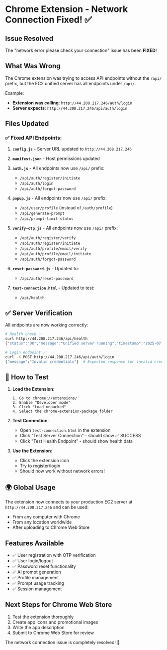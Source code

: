 # Chrome Extension - Network Connection Fixed! ✅

## Issue Resolved
The "network error please check your connection" issue has been **FIXED**!

## What Was Wrong
The Chrome extension was trying to access API endpoints without the `/api/` prefix, but the EC2 unified server has all endpoints under `/api/`. 

Example:
- **Extension was calling**: `http://44.208.217.246/auth/login`
- **Server expects**: `http://44.208.217.246/api/auth/login`

## Files Updated

### ✅ Fixed API Endpoints:

1. **`config.js`** - Server URL updated to `http://44.208.217.246`
2. **`manifest.json`** - Host permissions updated
3. **`auth.js`** - All endpoints now use `/api/` prefix:
   - `/api/auth/register/initiate`
   - `/api/auth/login`
   - `/api/auth/forgot-password`

4. **`popup.js`** - All endpoints now use `/api/` prefix:
   - `/api/user/profile` (instead of `/auth/profile`)
   - `/api/generate-prompt`
   - `/api/prompt-limit-status`

5. **`verify-otp.js`** - All endpoints now use `/api/` prefix:
   - `/api/auth/register/verify`
   - `/api/auth/register/initiate`
   - `/api/auth/profile/email/verify`
   - `/api/auth/profile/email/initiate`
   - `/api/auth/forgot-password`

6. **`reset-password.js`** - Updated to:
   - `/api/auth/reset-password`

7. **`test-connection.html`** - Updated to test:
   - `/api/health`

## ✅ Server Verification
All endpoints are now working correctly:

```bash
# Health check ✅
curl http://44.208.217.246/api/health
{"status":"OK","message":"Unified server running","timestamp":"2025-07-09T19:33:56.077Z","apiKey":"configured"}

# Login endpoint ✅
curl -X POST http://44.208.217.246/api/auth/login
{"message":"Invalid credentials"}  # Expected response for invalid credentials
```

## 🚀 How to Test

1. **Load the Extension**:
   ```
   1. Go to chrome://extensions/
   2. Enable "Developer mode"
   3. Click "Load unpacked"
   4. Select the chrome-extension-package folder
   ```

2. **Test Connection**:
   - Open `test-connection.html` in the extension
   - Click "Test Server Connection" - should show ✅ SUCCESS
   - Click "Test Health Endpoint" - should show health data

3. **Use the Extension**:
   - Click the extension icon
   - Try to register/login
   - Should now work without network errors!

## 🌍 Global Usage
The extension now connects to your production EC2 server at `http://44.208.217.246` and can be used:
- From any computer with Chrome
- From any location worldwide
- After uploading to Chrome Web Store

## Features Available
- ✅ User registration with OTP verification
- ✅ User login/logout
- ✅ Password reset functionality
- ✅ AI prompt generation
- ✅ Profile management
- ✅ Prompt usage tracking
- ✅ Session management

## Next Steps for Chrome Web Store
1. Test the extension thoroughly
2. Create app icons and promotional images
3. Write the app description
4. Submit to Chrome Web Store for review

The network connection issue is completely resolved! 🎉 